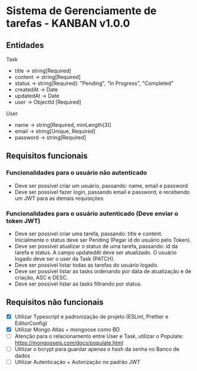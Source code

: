 # Sistema de Gerenciamente de tarefas - KANBAN v1.0.0

## Entidades

Task

- title -> string[Required]
- content -> string[Required]
- status -> string[Required]: "Pending", "In Progress", "Completed"
- createdAt -> Date
- updatedAt -> Date
- user -> ObjectId [Required]

User

- name -> string[Required, minLength(3)]
- email -> string[Unique, Required]
- password -> string[Required]

## Requisitos funcionais

### Funcionalidades para o usuário não autenticado

- Deve ser possível criar um usuário, passando: name, email e password
- Deve ser possível fazer login, passando email e password, e recebendo um JWT para as demais requisições

### Funcionalidades para o usuário autenticado (Deve enviar o token JWT)

- Deve ser possível criar uma tarefa, passando: title e content. Inicialmente o status deve ser Pending (Pegar id do usuário pelo Token).
- Deve ser possível atualizar o status de uma tarefa, passando: id da tarefa e status. A campo updatedAt deve ser atualizado. O usuário logado deve ser o user da Task (PATCH).
- Deve ser possível listar todas as tarefas do usuário logado.
- Deve ser possível listar as tasks ordenando por data de atualização e de criação, ASC e DESC.
- Deve ser possível listar as tasks filtrando por status.

## Requisitos não funcionais

- [x] Utilizar Typescript e padronização de projeto (ESLint, Prettier e EditorConfig)
- [x] Utilizar Mongo Atlas + mongoose como BD
- [ ] Atenção para o relacionamento entre User e Task, utilizar o Populate: https://mongoosejs.com/docs/populate.html
- [ ] Utilizar o bcrypt para guardar apenas o hash da senha no Banco de dados
- [ ] Utilizar Autenticação + Autorização no padrão JWT
